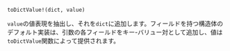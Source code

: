 ```
toDictValue!(dict, value)
```

`value`の値表現を抽出し、それを`dict`に追加します。フィールドを持つ構造体のデフォルト実装は、引数の各フィールドをキー-バリュー対として追加し、値は`toDictValue`関数によって提供されます。
